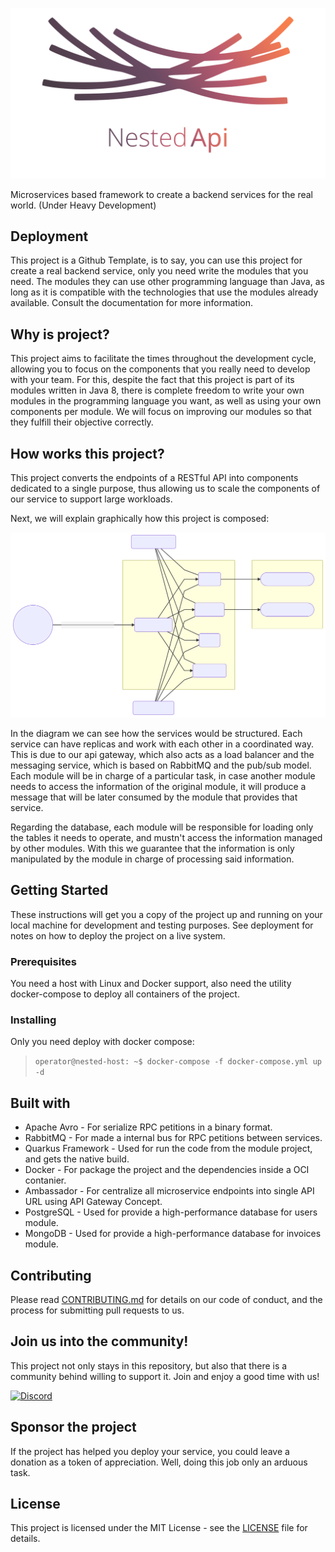 <p align="center">
  <img src="./docs/assets/NestedApi-logo.svg?raw=true">
</p>

Microservices based framework to create a backend services for the real world. (Under Heavy Development)

## Deployment 
This project is a Github Template, is to say, you can use this project for create a real backend service, only you need write the modules that you need. The modules they can use other programming language than Java, as long as it is compatible with the technologies that use the modules already available. Consult the documentation for more information.

## Why is project?
This project aims to facilitate the times throughout the development cycle, allowing you to focus on the components that you really need to develop with your team. For this, despite the fact that this project is part of its modules written in Java 8, there is complete freedom to write your own modules in the programming language you want, as well as using your own components per module. We will focus on improving our modules so that they fulfill their objective correctly.

## How works this project?
This project converts the endpoints of a RESTful API into components dedicated to a single purpose, thus allowing us to scale the components of our service to support large workloads.

Next, we will explain graphically how this project is composed:

![NestedApiDiagram](./docs/assets/NestedApi-Diagram.svg?raw=true)

In the diagram we can see how the services would be structured. Each service can have replicas and work with each other in a coordinated way. This is due to our api gateway, which also acts as a load balancer and the messaging service, which is based on RabbitMQ and the pub/sub model. Each module will be in charge of a particular task, in case another module needs to access the information of the original module, it will produce a message that will be later consumed by the module that provides that service. 

Regarding the database, each module will be responsible for loading only the tables it needs to operate, and mustn't access the information managed by other modules. With this we guarantee that the information is only manipulated by the module in charge of processing said information.

## Getting Started
These instructions will get you a copy of the project up and running on your local machine for development and testing purposes. See deployment for notes on how to deploy the project on a live system.

### Prerequisites
You need a host with Linux and Docker support, also need the utility docker-compose to deploy all containers of the project.

### Installing
Only you need deploy with docker compose:
> ``
operator@nested-host: ~$ docker-compose -f docker-compose.yml up -d
``

## Built with
* Apache Avro - For serialize RPC petitions in a binary format.
* RabbitMQ - For made a internal bus for RPC petitions between services.
* Quarkus Framework - Used for run the code from the module project, and gets the native build.
* Docker - For package the project and the dependencies inside a OCI contanier.
* Ambassador - For centralize all microservice endpoints into single API URL using API Gateway Concept.
* PostgreSQL - Used for provide a high-performance database for users module.
* MongoDB - Used for provide a high-performance database for invoices module.

## Contributing 
Please read [CONTRIBUTING.md](./CONTRIBUTING.md) for details on our code of conduct, and the process for submitting pull requests to us.

## Join us into the community!
This project not only stays in this repository, but also that there is a community behind willing to support it. Join and enjoy a good time with us!

[![Discord](https://img.shields.io/discord/726426880823001248?label=Community&logo=discord&logoColor=ffffff&color=grey&labelColor=6A7EC2&style=for-the-badge)](https://discord.gg/t5D7PHz)

## Sponsor the project 
If the project has helped you deploy your service, you could leave a donation as a token of appreciation. Well, doing this job only an arduous task.

## License
This project is licensed under the MIT License - see the [LICENSE](./LICENSE) file for details.

